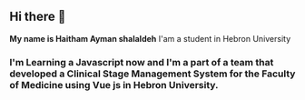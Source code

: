 ## Hi there 👋
**My name is Haitham Ayman shalaldeh**
I'am a student in Hebron University
### I'm Learning a Javascript now and I'm a part of a team that developed a Clinical Stage Management System for the Faculty of Medicine using Vue js in Hebron University.

<!-- **Haitham-Ayman/Haitham-Ayman** is a ✨ _special_ ✨ repository because its `README.md` (this file) appears on your GitHub profile.

Here are some ideas to get you started:

- 🔭 I’m currently working on ...
- 🌱 I’m currently learning ...
- 👯 I’m looking to collaborate on ...
- 🤔 I’m looking for help with ...
- 💬 Ask me about ...
- 📫 How to reach me: ...
- 😄 Pronouns: ...
- ⚡ Fun fact: ...
-->
